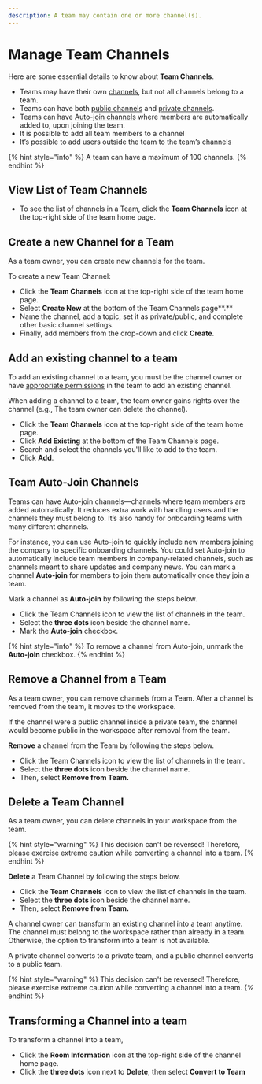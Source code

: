 ```yaml
---
description: A team may contain one or more channel(s).
---
```


# Manage Team Channels

Here are some essential details to know about **Team Channels**.

* Teams may have their own [channels](https://docs.rocket.chat/guides/user-guides/rooms/channels), but not all channels belong to a team.
* Teams can have both [public channels](https://docs.rocket.chat/guides/user-guides/rooms/channels#public-channels) and [private channels](https://docs.rocket.chat/guides/user-guides/rooms/channels#private-channels).
* Teams can have [Auto-join channels](https://github.com/spastorelli/RocketChatDocs/blob/test-datasync-changes/use-rocket.chat/user-guides/rooms/teams/broken-reference/README.md) where members are automatically added to, upon joining the team.
* It is possible to add all team members to a channel
* It’s possible to add users outside the team to the team’s channels

{% hint style="info" %}
A team can have a maximum of 100 channels.
{% endhint %}

## **View List of Team Channels**

* To see the list of channels in a Team, click the **Team Channels** icon at the top-right side of the team home page.

## Create a new Channel for a Team

As a team owner, you can create new channels for the team.

To create a new Team Channel:

* Click the **Team Channels** icon at the top-right side of the team home page.
* Select **Create New** at the bottom of the Team Channels page\*\*.\*\*
* Name the channel, add a topic, set it as private/public, and complete other basic channel settings.
* Finally, add members from the drop-down and click **Create**.

## Add an existing channel to a team

To add an existing channel to a team, you must be the channel owner or have [appropriate permissions](../../../workspace-administration/permissions.md) in the team to add an existing channel.

When adding a channel to a team, the team owner gains rights over the channel (e.g., The team owner can delete the channel).

* Click the **Team Channels** icon at the top-right side of the team home page.
* Click **Add Existing** at the bottom of the Team Channels page.
* Search and select the channels you'll like to add to the team.
* Click **Add**.

## Team Auto-Join Channels

Teams can have Auto-join channels—channels where team members are added automatically. It reduces extra work with handling users and the channels they must belong to. It’s also handy for onboarding teams with many different channels.

For instance, you can use Auto-join to quickly include new members joining the company to specific onboarding channels. You could set Auto-join to automatically include team members in company-related channels, such as channels meant to share updates and company news. You can mark a channel **Auto-join** for members to join them automatically once they join a team.

Mark a channel as **Auto-join** by following the steps below.

* Click the Team Channels icon to view the list of channels in the team.
* Select the **three dots** icon beside the channel name.
* Mark the **Auto-join** checkbox.

{% hint style="info" %}
To remove a channel from Auto-join, unmark the **Auto-join** checkbox.
{% endhint %}

## Remove a Channel from a Team

As a team owner, you can remove channels from a Team. After a channel is removed from the team, it moves to the workspace.

If the channel were a public channel inside a private team, the channel would become public in the workspace after removal from the team.

**Remove** a channel from the Team by following the steps below.

* Click the Team Channels icon to view the list of channels in the team.
* Select the **three dots** icon beside the channel name.
* Then, select **Remove from Team.**

## Delete a Team Channel

As a team owner, you can delete channels in your workspace from the team.

{% hint style="warning" %}
This decision can't be reversed! Therefore, please exercise extreme caution while converting a channel into a team.
{% endhint %}

**Delete** a Team Channel by following the steps below.

* Click the **Team Channels** icon to view the list of channels in the team.
* Select the **three dots** icon beside the channel name.
* Then, select **Remove from Team.**

A channel owner can transform an existing channel into a team anytime. The channel must belong to the workspace rather than already in a team. Otherwise, the option to transform into a team is not available.

A private channel converts to a private team, and a public channel converts to a public team.

{% hint style="warning" %}
This decision can't be reversed! Therefore, please exercise extreme caution while converting a channel into a team.
{% endhint %}

## Transforming a Channel into a team

To transform a channel into a team,

* Click the **Room Information** icon at the top-right side of the channel home page.
* Click the **three dots** icon next to **Delete**, then select **Convert to Team**

